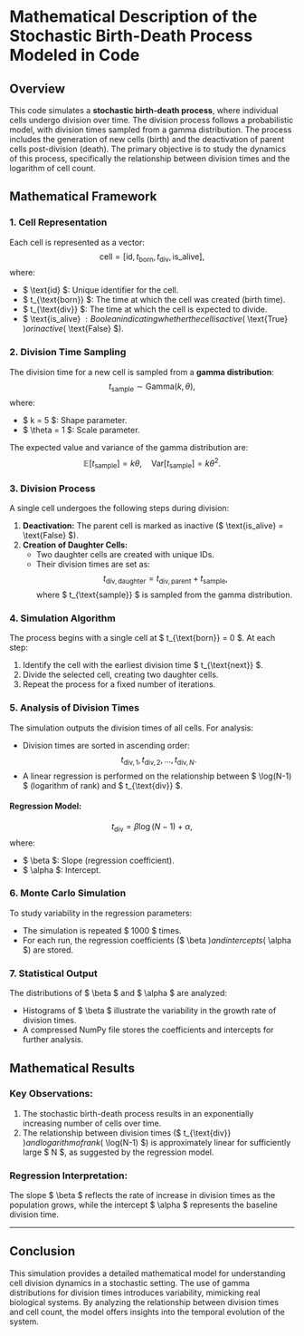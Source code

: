 # Mathematical Description of the Stochastic Birth-Death Process Modeled in Code

## Overview
This code simulates a **stochastic birth-death process**, where individual cells undergo division over time. The division process follows a probabilistic model, with division times sampled from a gamma distribution. The process includes the generation of new cells (birth) and the deactivation of parent cells post-division (death). The primary objective is to study the dynamics of this process, specifically the relationship between division times and the logarithm of cell count.

## Mathematical Framework

### 1. **Cell Representation**
Each cell is represented as a vector:
$$
\text{cell} = [\text{id}, t_{\text{born}}, t_{\text{div}}, \text{is\_alive}],
$$
where:
- $ \text{id} $: Unique identifier for the cell.
- $ t_{\text{born}} $: The time at which the cell was created (birth time).
- $ t_{\text{div}} $: The time at which the cell is expected to divide.
- $ \text{is\_alive} $: Boolean indicating whether the cell is active ($ \text{True} $) or inactive ($ \text{False} $).

### 2. **Division Time Sampling**
The division time for a new cell is sampled from a **gamma distribution**:
$$
t_{\text{sample}} \sim \text{Gamma}(k, \theta),
$$
where:
- $ k = 5 $: Shape parameter.
- $ \theta = 1 $: Scale parameter.

The expected value and variance of the gamma distribution are:
$$
\mathbb{E}[t_{\text{sample}}] = k \theta, \quad \text{Var}[t_{\text{sample}}] = k \theta^2.
$$

### 3. **Division Process**
A single cell undergoes the following steps during division:
1. **Deactivation:** The parent cell is marked as inactive ($ \text{is\_alive} = \text{False} $).
2. **Creation of Daughter Cells:**
   - Two daughter cells are created with unique IDs.
   - Their division times are set as:
     $$
     t_{\text{div}, \text{daughter}} = t_{\text{div}, \text{parent}} + t_{\text{sample}},
     $$
     where $ t_{\text{sample}} $ is sampled from the gamma distribution.

### 4. **Simulation Algorithm**
The process begins with a single cell at $ t_{\text{born}} = 0 $. At each step:
1. Identify the cell with the earliest division time $ t_{\text{next}} $.
2. Divide the selected cell, creating two daughter cells.
3. Repeat the process for a fixed number of iterations.

### 5. **Analysis of Division Times**
The simulation outputs the division times of all cells. For analysis:
- Division times are sorted in ascending order:
  $$
  t_{\text{div}, 1}, t_{\text{div}, 2}, \dots, t_{\text{div}, N}.
  $$
- A linear regression is performed on the relationship between $ \log(N-1) $ (logarithm of rank) and $ t_{\text{div}} $.

#### Regression Model:
$$
t_{\text{div}} = \beta \log(N-1) + \alpha,
$$
where:
- $ \beta $: Slope (regression coefficient).
- $ \alpha $: Intercept.

### 6. **Monte Carlo Simulation**
To study variability in the regression parameters:
- The simulation is repeated $ 1000 $ times.
- For each run, the regression coefficients ($ \beta $) and intercepts ($ \alpha $) are stored.

### 7. **Statistical Output**
The distributions of $ \beta $ and $ \alpha $ are analyzed:
- Histograms of $ \beta $ illustrate the variability in the growth rate of division times.
- A compressed NumPy file stores the coefficients and intercepts for further analysis.

## Mathematical Results

### Key Observations:
1. The stochastic birth-death process results in an exponentially increasing number of cells over time.
2. The relationship between division times ($ t_{\text{div}} $) and logarithm of rank ($ \log(N-1) $) is approximately linear for sufficiently large $ N $, as suggested by the regression model.

### Regression Interpretation:
The slope $ \beta $ reflects the rate of increase in division times as the population grows, while the intercept $ \alpha $ represents the baseline division time.

---

## Conclusion
This simulation provides a detailed mathematical model for understanding cell division dynamics in a stochastic setting. The use of gamma distributions for division times introduces variability, mimicking real biological systems. By analyzing the relationship between division times and cell count, the model offers insights into the temporal evolution of the system.